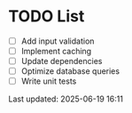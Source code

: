# TODO List

- [ ] Add input validation
- [ ] Implement caching
- [ ] Update dependencies
- [ ] Optimize database queries
- [ ] Write unit tests

Last updated: 2025-06-19 16:11

